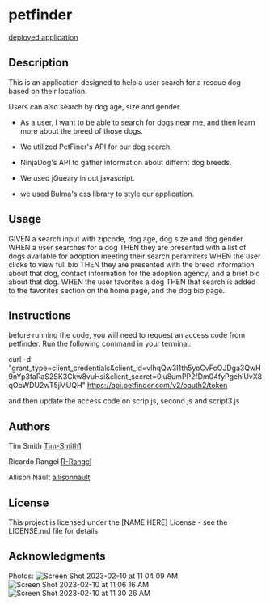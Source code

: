 # petfinder
[deployed application](https://nuvirtfsfft01-opj2621.slack.com/archives/C04NXPBE0Q2/p1675974002512699)


## Description

This is an application designed to help a user search for a rescue dog based on their location. 

Users can also search by dog age, size and gender. 

* As a user, I want to be able to search for dogs near me, and then learn more about the breed of those dogs.

* We utilized PetFiner's API for our dog search. 

* NinjaDog's API to gather information about differnt dog breeds.

* We used jQueary in out javascript.

* we used Bulma's css library to style our application. 


## Usage

GIVEN a search input with zipcode, dog age, dog size and dog gender
WHEN a user searches for a dog
THEN they are presented with a list of dogs available for adoption meeting their search peramiters
WHEN the user clicks to view full bio
THEN they are presented with the breed information about that dog, contact information for the adoption agency, and a brief bio about that dog. 
WHEN the user favorites a dog
THEN that search is added to the favorites section on the home page, and the dog bio page.

## Instructions

before running the code, you will need to request an access code from petfinder. Run the following command in your terminal:

curl -d "grant_type=client_credentials&client_id=vlhqQw3I1th5yoCvFcQJDga3QwH9nYp3faRaS2SK3Ckw8vuHsi&client_secret=0lu8umPP2fDm04fyPgehlUvX8qObWDU2wT5jMUQH" https://api.petfinder.com/v2/oauth2/token

and then update the access code on scrip.js, second.js and script3.js

## Authors

Tim Smith
[Tim-Smith1](https://github.com/Tim-Smith1)


Ricardo Rangel
[R-Rangel](https://github.com/R-Rangel)

Allison Nault
[allisonnault](https://github.com/allisonnault)

## License

This project is licensed under the [NAME HERE] License - see the LICENSE.md file for details

## Acknowledgments

Photos:
![Screen Shot 2023-02-10 at 11 04 09 AM](https://user-images.githubusercontent.com/122688372/218157969-f371a4a7-d08e-44d6-8e63-c85526f8e4f4.png)
![Screen Shot 2023-02-10 at 11 06 16 AM](https://user-images.githubusercontent.com/122688372/218157967-38408788-1b64-44ac-bc50-3de9b7fbc4c5.png)
![Screen Shot 2023-02-10 at 11 30 26 AM](https://user-images.githubusercontent.com/122688372/218157963-da2ad2f1-1f6c-4040-bbe0-4a18ef2447d9.png)


